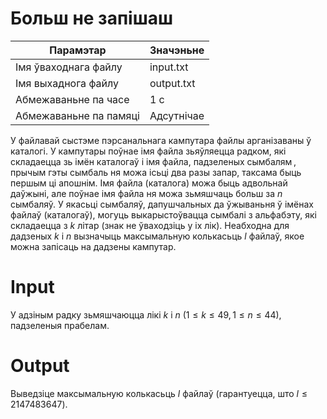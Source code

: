 # Больш не запішаш

|        Парамэтар        |   Значэньне   |
|  --------------------   | ------------- |
|  Імя ўваходнага файлу   |    input.txt  |
|   Імя выхаднога файлу   |    output.txt |
|   Абмежаваньне па часе  |      1 с      |
|  Абмежаваньне па памяці |   Адсутнічае  |

У файлавай сыстэме пэрсанальнага кампутара файлы арганізаваны ў каталогі. У кампутары поўнае імя файла зьяўляецца радком, які складаецца зь імён каталогаў і імя файла, падзеленых сымбалям \, прычым гэты сымбаль ня можа ісьці два разы запар, таксама быць першым ці апошнім. Імя файла (каталога) можа быць адвольнай даўжыні, але поўнае імя файла ня можа зьмяшчаць больш за $n$ сымбаляў. У якасьці сымбаляў, дапушчальных да ўжываньня ў імёнах файлаў (каталогаў), могуць выкарыстоўвацца сымбалі з альфабэту, які складаецца з $k$ літар (знак не ўваходзіць у іх лік). Неабходна для дадзеных $k$ і $n$ вызначыць максымальную колькасьць $l$ файлаў, якое можна запісаць на дадзены кампутар.

# Іnput
У адзіным радку зьмяшчаюцца лікі $k$ і $n$ $(1 ≤ k ≤ 49, 1 ≤ n ≤ 44),$ падзеленыя прабелам.

# Output
Выведзіце максымальную колькасьць $l$ файлаў (гарантуецца, што $l ≤ 2 147 483 647$).
